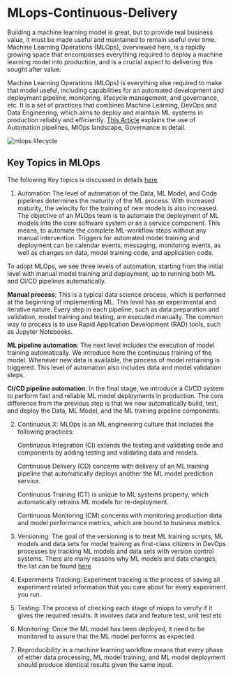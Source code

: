# MLops-Continuous-Delivery

Building a machine learning model is great, but to provide real business value, it must be made useful and maintained to remain useful over time. Machine Learning Operations (MLOps), overviewed here, is a rapidly growing space that encompasses everything required to deploy a machine learning model into production, and is a crucial aspect to delivering this sought after value.

Machine Learning Operations (MLOps) is everything else required to make that model useful, including capabilities for an automated development and deployment pipeline, monitoring, lifecycle management, and governance, etc. It is a set of practices that combines Machine Learning, DevOps and Data Engineering, which aims to deploy and maintain ML systems in production reliably and efficiently. [This Article](https://www.kdnuggets.com/2021/03/overview-mlops.html) explains the use of Automation pipelines, MlOps landscape, Governance in detail.

![mlops lifecycle](https://www.kdnuggets.com/wp-content/uploads/fig1-overview-mlops.jpg)

## Key Topics in MLOps
The following Key topics is discussed in details [here](https://ml-ops.org/content/mlops-principles)
1. Automation
The level of automation of the Data, ML Model, and Code pipelines determines the maturity of the ML process. With increased maturity, the velocity for the training of new models is also increased. The objective of an MLOps team is to automate the deployment of ML models into the core software system or as a service component. This means, to automate the complete ML-workflow steps without any manual intervention. Triggers for automated model training and deployment can be calendar events, messaging, monitoring events, as well as changes on data, model training code, and application code.

  To adopt MLOps, we see three levels of automation, starting from the initial level with manual model training and deployment, up to running both ML and CI/CD pipelines   automatically.

  **Manual process**; This is a typical data science process, which is performed at the beginning of implementing ML. This level has an experimental and iterative nature. Every   step in each pipeline, such as data preparation and validation, model training and testing, are executed manually. The common way to process is to use Rapid Application     Development (RAD) tools, such as Jupyter Notebooks.

  **ML pipeline automation**: The next level includes the execution of model training automatically. We introduce here the continuous training of the model. Whenever new data is   available, the process of model retraining is triggered. This level of automation also includes data and model validation steps.

  **CI/CD pipeline automation**: In the final stage, we introduce a CI/CD system to perform fast and reliable ML model deployments in production. The core difference from the     previous step is that we now automatically build, test, and deploy the Data, ML Model, and the ML training pipeline components.

2. Continuous X:
   MLOps is an ML engineering culture that includes the following practices:

   Continuous Integration (CI) extends the testing and validating code and components by adding testing and validating data and models.

   Continuous Delivery (CD) concerns with delivery of an ML training pipeline that automatically deploys another the ML model prediction service.

   Continuous Training (CT) is unique to ML systems property, which automatically retrains ML models for re-deployment.

   Continuous Monitoring (CM) concerns with monitoring production data and model performance metrics, which are bound to business metrics.

3. Versioning: The goal of the versioning is to treat ML training scripts, ML models and data sets for model training as first-class citizens in DevOps processes by tracking ML models and data sets with version control systems. There are many reasons why ML models and data changes, the list can be found [here](https://ml-ops.org/content/mlops-principles)
4. Experiments Tracking: Experiment tracking is the process of saving all experiment related information that you care about for every experiment you run.
5. Testing: The process of checking each stage of mlops to verufy if it gives the required results. It involves data and feature test, unit test etc
6. Monitoring: Once the ML model has been deployed, it need to be monitored to assure that the ML model performs as expected. 
7. Reproducibility in a machine learning workflow means that every phase of either data processing, ML model training, and ML model deployment should produce identical results given the same input.

